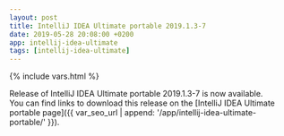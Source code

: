 ```yaml
---
layout: post
title: IntelliJ IDEA Ultimate portable 2019.1.3-7
date: 2019-05-28 20:08:00 +0200
app: intellij-idea-ultimate
tags: [intellij-idea-ultimate]
---
```

{% include vars.html %}

Release of IntelliJ IDEA Ultimate portable 2019.1.3-7 is now available.<br />
You can find links to download this release on the [IntelliJ IDEA Ultimate portable page]({{ var_seo_url | append: '/app/intellij-idea-ultimate-portable/' }}).